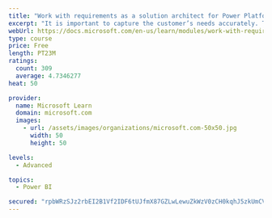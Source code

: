 ```yaml
---
title: "Work with requirements as a solution architect for Power Platform and Dynamics 365"
excerpt: "It is important to capture the customer’s needs accurately. This module explains how to capture requirements and identify functional and non-functional items."
webUrl: https://docs.microsoft.com/en-us/learn/modules/work-with-requirements/
type: course
price: Free
length: PT23M
ratings:
  count: 309
  average: 4.7346277
heat: 50

provider:
  name: Microsoft Learn
  domain: microsoft.com
  images:
    - url: /assets/images/organizations/microsoft.com-50x50.jpg
      width: 50
      height: 50

levels:
  - Advanced

topics:
  - Power BI

secured: "rpbWRzSJz2rbEI2B1Vf2IDF6tUJfmX87GZLwLewuZkWzV0zCH0kqhJ5zkUmCVgUtVOEhk7wtHBAxjjpAYyxv19Uw9ZQxNGhMCykcymmmfllTD2aFCVcjLyIm3hUTkAj/YRwa39o72rj90gpTsnVlWCBFKTue3yp2Edzh/xjjl0lMjxceP8WMQADANoPzogjQMP/7LaoL5eq5asRLSqN4Xyrf/SS4qGJzeDvJRDgOvAIgEqRgd0Ht/QgyyLcZIo7czpXvUmnDWcx+KbWhqnm7Q4Fi36yhzZ6VrCUPQhZh4LBu4MNqyCQv163wObgrF9eUwzgaF8RC3TsKRVZKitpPKluac7cxeY4zToadlSFVFuucKc0yvfJ75NDfFQ1+UGZzWl4RN9P3TZIXK0s6FLcRlCvPEiTpWBe7jFU4OWDrVCM=;+8cyRmEF7KvUotg5Fx62Kw=="
---
```


